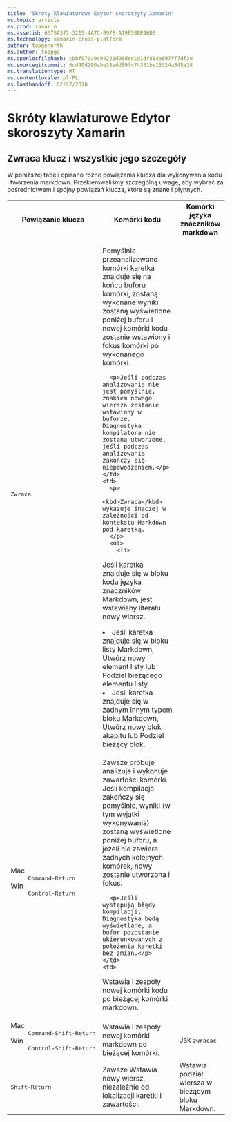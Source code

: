 ```yaml
---
title: "Skróty klawiaturowe Edytor skoroszyty Xamarin"
ms.topic: article
ms.prod: xamarin
ms.assetid: 6375A371-3215-4A7C-B97B-A19E58BE96D6
ms.technology: xamarin-cross-platform
author: topgenorth
ms.author: toopge
ms.openlocfilehash: cbbf070a9c94221d98dedcd1df884a897ff7df3e
ms.sourcegitcommit: 6cd40d190abe38edd50fc74331be15324a845a28
ms.translationtype: MT
ms.contentlocale: pl-PL
ms.lasthandoff: 02/27/2018
---
```

# <a name="xamarin-workbooks-editor-keyboard-shortcuts"></a>Skróty klawiaturowe Edytor skoroszyty Xamarin

## <a name="the-return-key-and-its-nuances"></a>Zwraca klucz i wszystkie jego szczegóły

W poniższej tabeli opisano różne powiązania klucza dla wykonywania kodu i tworzenia markdown. Przekierowaliśmy szczególną uwagę, aby wybrać za pośrednictwem i spójny powiązań klucza, które są znane i płynnych.

<table>
  <tr>
    <th>Powiązanie klucza</th>
    <th>Komórki kodu</th>
    <th>Komórki języka znaczników markdown</th>
  </tr>
  <tr>
    <td><kbd>Zwraca</kbd></td>
    <td>
      <p>Pomyślnie przeanalizowano komórki karetka znajduje się na końcu buforu komórki, zostaną wykonane wyniki zostaną wyświetlone poniżej buforu i nowej komórki kodu zostanie wstawiony i fokus komórki po wykonanego komórki.</p>
      
      <p>Jeśli podczas analizowania nie jest pomyślnie, znakiem nowego wiersza zostanie wstawiony w buforze. Diagnostyka kompilatora nie zostaną utworzone, jeśli podczas analizowania zakończy się niepowodzeniem.</p>
    </td>
    <td>
      <p>
        <kbd>Zwraca</kbd> wykazuje inaczej w zależności od kontekstu Markdown pod karetką.
      </p>
      <ul>
        <li>
Jeśli karetka znajduje się w bloku kodu języka znaczników Markdown, jest wstawiany literału nowy wiersz.
        </li>
        <li>
Jeśli karetka znajduje się w bloku listy Markdown, Utwórz nowy element listy lub Podziel bieżącego elementu listy.
        </li>
        <li>
Jeśli karetka znajduje się w żadnym innym typem bloku Markdown, Utwórz nowy blok akapitu lub Podziel bieżący blok.
        </li>
    </td>
  </tr>
  <tr>
    <td>
      <dl>
        <dt>Mac</dt>
        <dd><kbd>Command‑Return</kbd></dd>
        <dt>Win</dt>
        <dd><kbd>Control‑Return</kbd></dd>
      </dl>
    </td>
    <td>
      <p>Zawsze próbuje analizuje i wykonuje zawartości komórki. Jeśli kompilacja zakończy się pomyślnie, wyniki (w tym wyjątki wykonywania) zostaną wyświetlone poniżej buforu, a jeżeli nie zawiera żadnych kolejnych komórek, nowy zostanie utworzona i fokus.</p>
      
      <p>Jeśli występują błędy kompilacji, Diagnostyka będą wyświetlane, a bufor pozostanie ukierunkowanych z położenia karetki bez zmian.</p>
    </td>
    <td>
Wstawia i zespoły nowej komórki kodu po bieżącej komórki markdown.
    </td>
  </tr>
  <tr>
    <td>
      <dl>
        <dt>Mac</dt>
        <dd><kbd>Command‑Shift‑Return</kbd></dd>
        <dt>Win</dt>
        <dd><kbd>Control‑Shift‑Return</kbd></dd>
      </dl>
    </td>
    <td>
Wstawia i zespoły nowej komórki markdown po bieżącej komórki.
    </td>
    <td>
Jak <kbd>zwracać</kbd>
    </td>
  </tr>
  <tr>
    <td><kbd>Shift‑Return</kbd></td>
    <td>
Zawsze Wstawia nowy wiersz, niezależnie od lokalizacji karetki i zawartości.
    </td>
    <td>
Wstawia podział wiersza w bieżącym bloku Markdown.
    </td>
  </tr>
</table>
